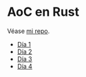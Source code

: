 # AoC en Rust

Véase [mi repo](https://github.com/adriandelgado/advent-of-code).

- [Día 1](https://github.com/adriandelgado/advent-of-code/blob/main/src/y2023/d01.rs)
- [Día 2](https://github.com/adriandelgado/advent-of-code/blob/main/src/y2023/d02.rs)
- [Día 3](https://github.com/adriandelgado/advent-of-code/blob/main/src/y2023/d03.rs)
- [Día 4](https://github.com/adriandelgado/advent-of-code/blob/main/src/y2023/d04.rs)
